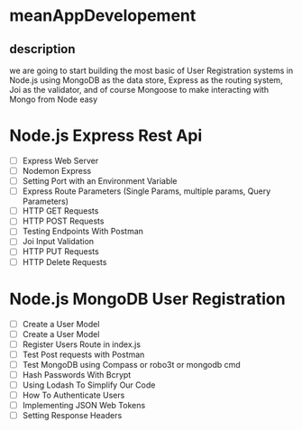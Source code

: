# meanAppDevelopement
## description
we are going to start building the most basic of User Registration systems in Node.js using MongoDB as the data store, Express as the routing system, Joi as the validator, and of course Mongoose to make interacting with Mongo from Node easy
#  Node.js Express Rest Api
* [ ] Express Web Server
* [ ] Nodemon Express
* [ ] Setting Port with an Environment Variable
* [ ] Express Route Parameters (Single Params, multiple params, Query Parameters)
* [ ] HTTP GET Requests
* [ ] HTTP POST Requests
* [ ] Testing Endpoints With Postman
* [ ] Joi Input Validation
* [ ] HTTP PUT Requests
* [ ] HTTP Delete Requests

# Node.js MongoDB User Registration
* [ ] Create a User Model
* [ ] Create a User Model
* [ ] Register Users Route in index.js
* [ ] Test Post requests with Postman
* [ ] Test MongoDB using Compass or robo3t or mongodb cmd
* [ ] Hash Passwords With Bcrypt
* [ ] Using Lodash To Simplify Our Code
* [ ] How To Authenticate Users
* [ ] Implementing JSON Web Tokens
* [ ] Setting Response Headers
